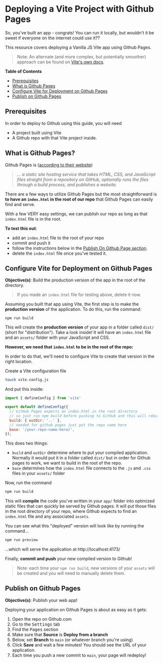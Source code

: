 # Deploying a Vite Project with Github Pages

So, you've built an app - congrats! You can run it locally, but wouldn't it be sweet if everyone on the internet could use it??

This resource covers deploying a Vanilla JS Vite app using Github Pages. 

> Note: An alternate (and more complex, but potentially smoother) approach can be found on [Vite's own docs](https://vitejs.dev/guide/static-deploy).

**Table of Contents**
- [Prerequisites](#prerequisites)
- [What is Github Pages](#what-is-github-pages)
- [Configure Vite for Deployment on Github Pages](#configure-vite-for-deployment-on-github-pages)
- [Publish on Github Pages](#publish-on-github-pages)

## Prerequisites

In order to deploy to Github using this guide, you will need 
* A project built using Vite
* A Github repo with that Vite project inside.

## What is Github Pages?

Github Pages is ([according to their website](https://docs.github.com/en/pages/getting-started-with-github-pages/about-github-pages))

> _... a static site hosting service that takes HTML, CSS, and JavaScript files straight from a repository on GitHub, optionally runs the files through a build process, and publishes a website._

There are a few ways to utilize Github Pages but the most straightforward is **to have an `index.html` in the root of our repo** that Github Pages can easily find and serve.

With a few VERY easy settings, we can publish our repo as long as that `index.html` file is in the root.

**To test this out**:
* add an `index.html` file to the root of your repo
* commit and push it
* follow the instructions below in the [Publish On Github Page section](#publish-on-github-pages). 
* delete the `index.html` file once you've tested it.

## Configure Vite for Deployment on Github Pages

**Objective(s)**: Build the production version of the app in the root of the directory.

> If you made an `index.html` file for testing above, delete it now.

Assuming you built that app using Vite, the first step is to make the **production version** of the application. To do this, run the command:

```
npm run build
```

This will create the **production version** of your app in a folder called `dist/` (short for "distribution"). Take a look inside! It will have an `index.html` file and an `assets/` folder with your JavaScript and CSS.

**However, we need that `index.html` to be in the root of the repo:**

In order to do that, we'll need to configure Vite to create that version in the right location.

Create a Vite configuration file

```sh
touch vite.config.js
```

And put this inside:

```js
import { defineConfig } from 'vite'

export default defineConfig({
  // GitHub Pages expects an index.html in the root directory
  // so just run npm build before pushing to GitHub and this will rebuild our assets to the root
  build: { outDir: '..' },
  // needed for github pages just put the repo name here
  base: '/your-repo-name-here/', 
});
```

This does two things:
* `build` and `outDir` determine where to put your compiled application. Normally it would put it in a folder called `dist/` but in order for Github pages to work, we want to build in the root of the repo.
* `base` determines how the `index.html` file connects to the `.js` and `.css` files in your `assets/` folder

Now, run the command

```sh
npm run build
```

This will **compile** the code you've written in your `app/` folder into optimized static files that can quickly be served by Github pages. It will put those files in the root directory of your repo, where Github expects to find an `index.html` file and any associated `assets`.

You can see what this "deployed" version will look like by running the command...

```sh
npm run preview
```

...which will serve the application at http://localhost:4173/

Finally, **commit and push** your new compiled version to Github!

> Note: each time your `npm run build`, new versions of your `assets` will be created and you will need to manually delete them.

## Publish on Github Pages

**Objective(s)**: Publish your web app!

Deploying your application on Github Pages is about as easy as it gets:

1. Open the repo on Github.com
2. Go to the <kbd>Settings</kbd> tab
3. Find the <kbd>Pages</kbd> section
4. Make sure that **Source** is **Deploy from a branch**
5. Below, set **Branch** to `main` (or whatever branch you're using)
6. Click **Save** and wait a few minutes! You should see the URL of your application.
7. Each time you push a new commit to `main`, your page will redeploy!